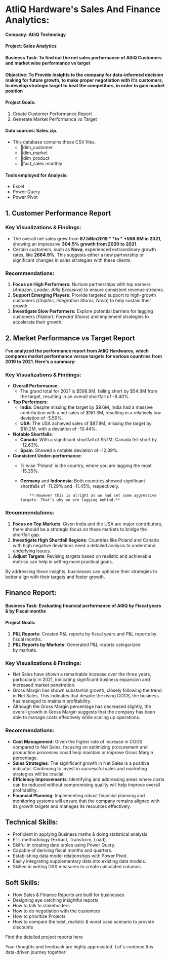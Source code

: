 # AtliQ Hardware's Sales And Finance Analytics:

#### Company: AtliQ Technology

#### Project: Sales Analytics

#### Business Task: To find out the net sales performance of AtliQ Customers and market wise performance vs target

#### Objective: To Provide insights to the company for data-informed decision making for future growth, to make proper negotiation with it’s customers, to develop strategic target to beat the competitors, in order to gain market position

#### Project Goals:
1. Create Customer Performance Report
2. Generate Market Performance vs Target
   
#### Data sources: Sales.zip. 
+ This database contains these CSV files.
     * 🏨dim_customer
     * 🏨dim_market
     * 🏨dim_product
     * 🏨fact_sales monthly
       
#### Tools employed for Analysis: 
+ Excel
+ Power Query
+ Power Pivot

## 1. Customer Performance Report

### Key Visualizations & Findings:
- The overall net sales grew from **$87.5M in 2019** to **$598.9M in 2021**, showing an impressive **304.5% growth from 2020 to 2021**.
- Certain customers, such as **Nova**, experienced extraordinary growth rates, like **2664.9%**. This suggests either a new partnership or significant changes in sales strategies with these clients.

### Recommendations:
1. **Focus on High Performers:** Nurture partnerships with top earners (*Amazon, Leader, Atliq Exclusive*) to ensure consistent revenue streams.
2. **Support Emerging Players:** Provide targeted support to high-growth customers (*Chiptec, Integration Stores, Nova*) to help sustain their growth.
3. **Investigate Slow Performers:** Explore potential barriers for lagging customers (*Flipkart, Forward Stores*) and implement strategies to accelerate their growth.

## 2. Market Performance vs Target Report

#### I've analyzed the performance report from AtliQ Hardwares, which compares market performance versus targets for various countries from 2019 to 2021. Here's a summary:

### Key Visualizations & Findings:

- **Overall Performance**:
    - The grand total for 2021 is $598.9M, falling short by $54.9M from the target, resulting in an overall shortfall of -8.40%.
- **Top Performers**:
    - **India**: Despite missing the target by $9.6M, India had a massive contribution with a net sales of $161.3M, resulting in a relatively low deviation of -5.59%.
    - **USA**: The USA achieved sales of $87.8M, missing the target by $10.2M, with a deviation of -10.44%.
- **Notable Shortfalls**:
    - **Canada**: With a significant shortfall of $5.1M, Canada fell short by -12.63%.
    - **Spain**: Showed a notable deviation of -12.39%.
- **Consistent Under-performance**:
    - % wise ‘Poland’ is the country, where you are lagging the most -15.35%.
    - **Germany** and **Indonesia**: Both countries showed significant shortfalls of -11.29% and -11.45%, respectively.

              **💡However this is alright as we had set some aggressive targets. That’s why we are lagging behind.**

### Recommendations:
1. **Focus on Top Markets**: Given India and the USA are major contributors, there should be a strategic focus on these markets to bridge the shortfall gap.
2. **Investigate High Shortfall Regions**: Countries like Poland and Canada with high negative deviations need a detailed analysis to understand underlying issues.
3. **Adjust Targets**: Revising targets based on realistic and achievable metrics can help in setting more practical goals.

By addressing these insights, businesses can optimize their strategies to better align with their targets and foster growth.


## Finance Report:

#### **Business Task:** Evaluating financial performance of AtliQ by Fiscal years & by Fiscal months

#### **Project Goals:**

1. **P&L Reports:** Created P&L reports by fiscal years and P&L reports by fiscal months.
2. **P&L Reports by Markets:** Generated P&L reports categorized by markets.

### Key Visualizations & Findings:

- Net Sales have shown a remarkable increase over the three years, particularly in 2021, indicating significant business expansion and increased market penetration.
- Gross Margin has shown substantial growth, closely following the trend in Net Sales. This indicates that despite the rising COGS, the business has managed to maintain profitability.
- Although the Gross Margin percentage has decreased slightly, the overall growth in Gross Margin suggests that the company has been able to manage costs effectively while scaling up operations.

### Recommendations:

- **Cost Management**: Given the higher rate of increase in COGS compared to Net Sales, focusing on optimizing procurement and production processes could help maintain or improve Gross Margin percentage.
- **Sales Strategies**: The significant growth in Net Sales is a positive indicator. Continuing to invest in successful sales and marketing strategies will be crucial.
- **Efficiency Improvements**: Identifying and addressing areas where costs can be reduced without compromising quality will help improve overall profitability.
- **Financial Planning**: Implementing robust financial planning and monitoring systems will ensure that the company remains aligned with its growth targets and manages its resources effectively.

## **Technical Skills:**

- Proficient in applying Business maths & doing statistical analysis
- ETL methodology (Extract, Transform, Load).
- Skilful in creating date tables using Power Query.
- Capable of deriving fiscal months and quarters.
- Establishing data model relationships with Power Pivot.
- Easily integrating supplementary data into existing data models.
- Skilled in writing DAX measures to create calculated columns.

## **Soft Skills:**

- How Sales & Finance Reports are built for businesses
- Designing eye catching insightful reports
- How to talk to stakeholders
- How to do negotiation with the customers
- How to prioritize Projects
- How to compare the best, realistic & worst case scenario to provide discounts

Find the detailed project reports here

Your thoughts and feedback are highly appreciated. Let's continue this data-driven journey together!
